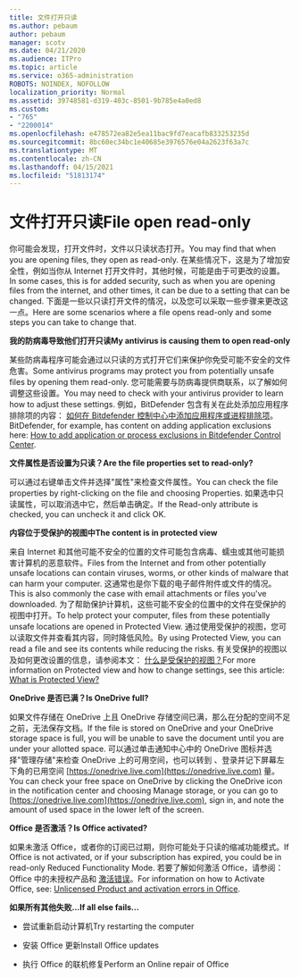 ```yaml
---
title: 文件打开只读
ms.author: pebaum
author: pebaum
manager: scotv
ms.date: 04/21/2020
ms.audience: ITPro
ms.topic: article
ms.service: o365-administration
ROBOTS: NOINDEX, NOFOLLOW
localization_priority: Normal
ms.assetid: 39748581-d319-403c-8501-9b785e4a0ed8
ms.custom:
- "765"
- "2200014"
ms.openlocfilehash: e478572ea82e5ea11bac9fd7eacafb833253235d
ms.sourcegitcommit: 8bc60ec34bc1e40685e3976576e04a2623f63a7c
ms.translationtype: MT
ms.contentlocale: zh-CN
ms.lasthandoff: 04/15/2021
ms.locfileid: "51813174"
---
```

# <a name="file-open-read-only"></a><span data-ttu-id="38764-102">文件打开只读</span><span class="sxs-lookup"><span data-stu-id="38764-102">File open read-only</span></span>

<span data-ttu-id="38764-103">你可能会发现，打开文件时，文件以只读状态打开。</span><span class="sxs-lookup"><span data-stu-id="38764-103">You may find that when you are opening files, they open as read-only.</span></span> <span data-ttu-id="38764-104">在某些情况下，这是为了增加安全性，例如当你从 Internet 打开文件时，其他时候，可能是由于可更改的设置。</span><span class="sxs-lookup"><span data-stu-id="38764-104">In some cases, this is for added security, such as when you are opening files from the internet, and other times, it can be due to a setting that can be changed.</span></span> <span data-ttu-id="38764-105">下面是一些以只读打开文件的情况，以及您可以采取一些步骤来更改这一点。</span><span class="sxs-lookup"><span data-stu-id="38764-105">Here are some scenarios where a file opens read-only and some steps you can take to change that.</span></span>
  
 <span data-ttu-id="38764-106">**我的防病毒导致他们打开只读**</span><span class="sxs-lookup"><span data-stu-id="38764-106">**My antivirus is causing them to open read-only**</span></span>
  
<span data-ttu-id="38764-107">某些防病毒程序可能会通过以只读的方式打开它们来保护你免受可能不安全的文件危害。</span><span class="sxs-lookup"><span data-stu-id="38764-107">Some antivirus programs may protect you from potentially unsafe files by opening them read-only.</span></span> <span data-ttu-id="38764-108">您可能需要与防病毒提供商联系，以了解如何调整这些设置。</span><span class="sxs-lookup"><span data-stu-id="38764-108">You may need to check with your antivirus provider to learn how to adjust these settings.</span></span> <span data-ttu-id="38764-109">例如，BitDefender 包含有关在此处添加应用程序排除项的内容： [如何在 Bitdefender 控制中心中添加应用程序或进程排除项](https://aka.ms/AA6098i)。</span><span class="sxs-lookup"><span data-stu-id="38764-109">BitDefender, for example, has content on adding application exclusions here: [How to add application or process exclusions in Bitdefender Control Center](https://aka.ms/AA6098i).</span></span>
  
 <span data-ttu-id="38764-110">**文件属性是否设置为只读？**</span><span class="sxs-lookup"><span data-stu-id="38764-110">**Are the file properties set to read-only?**</span></span>
  
<span data-ttu-id="38764-111">可以通过右键单击文件并选择"属性"来检查文件属性。</span><span class="sxs-lookup"><span data-stu-id="38764-111">You can check the file properties by right-clicking on the file and choosing Properties.</span></span> <span data-ttu-id="38764-112">如果选中只读属性，可以取消选中它，然后单击确定。</span><span class="sxs-lookup"><span data-stu-id="38764-112">If the Read-only attribute is checked, you can uncheck it and click OK.</span></span>
  
 <span data-ttu-id="38764-113">**内容位于受保护的视图中**</span><span class="sxs-lookup"><span data-stu-id="38764-113">**The content is in protected view**</span></span>
  
<span data-ttu-id="38764-114">来自 Internet 和其他可能不安全的位置的文件可能包含病毒、蠕虫或其他可能损害计算机的恶意软件。</span><span class="sxs-lookup"><span data-stu-id="38764-114">Files from the Internet and from other potentially unsafe locations can contain viruses, worms, or other kinds of malware that can harm your computer.</span></span> <span data-ttu-id="38764-115">这通常也是你下载的电子邮件附件或文件的情况。</span><span class="sxs-lookup"><span data-stu-id="38764-115">This is also commonly the case with email attachments or files you've downloaded.</span></span> <span data-ttu-id="38764-116">为了帮助保护计算机，这些可能不安全的位置中的文件在受保护的视图中打开。</span><span class="sxs-lookup"><span data-stu-id="38764-116">To help protect your computer, files from these potentially unsafe locations are opened in Protected View.</span></span> <span data-ttu-id="38764-117">通过使用受保护的视图，您可以读取文件并查看其内容，同时降低风险。</span><span class="sxs-lookup"><span data-stu-id="38764-117">By using Protected View, you can read a file and see its contents while reducing the risks.</span></span> <span data-ttu-id="38764-118">有关受保护的视图以及如何更改设置的信息，请参阅本文： [什么是受保护的视图？](https://support.office.com/article/d6f09ac7-e6b9-4495-8e43-2bbcdbcb6653)</span><span class="sxs-lookup"><span data-stu-id="38764-118">For more information on Protected view and how to change settings, see this article: [What is Protected View?](https://support.office.com/article/d6f09ac7-e6b9-4495-8e43-2bbcdbcb6653)</span></span>
  
 <span data-ttu-id="38764-119">**OneDrive 是否已满？**</span><span class="sxs-lookup"><span data-stu-id="38764-119">**Is OneDrive full?**</span></span>
  
<span data-ttu-id="38764-120">如果文件存储在 OneDrive 上且 OneDrive 存储空间已满，那么在分配的空间不足之前，无法保存文档。</span><span class="sxs-lookup"><span data-stu-id="38764-120">If the file is stored on OneDrive and your OneDrive storage space is full, you will be unable to save the document until you are under your allotted space.</span></span> <span data-ttu-id="38764-121">可以通过单击通知中心中的 OneDrive 图标并选择"管理存储"来检查 OneDrive 上的可用空间，也可以转到 、登录并记下屏幕左下角的已用空间 [https://onedrive.live.com](https://onedrive.live.com) 量。</span><span class="sxs-lookup"><span data-stu-id="38764-121">You can check your free space on OneDrive by clicking the OneDrive icon in the notification center and choosing Manage storage, or you can go to [https://onedrive.live.com](https://onedrive.live.com), sign in, and note the amount of used space in the lower left of the screen.</span></span>
  
 <span data-ttu-id="38764-122">**Office 是否激活？**</span><span class="sxs-lookup"><span data-stu-id="38764-122">**Is Office activated?**</span></span>
  
<span data-ttu-id="38764-123">如果未激活 Office，或者你的订阅已过期，则你可能处于只读的缩减功能模式。</span><span class="sxs-lookup"><span data-stu-id="38764-123">If Office is not activated, or if your subscription has expired, you could be in read-only Reduced Functionality Mode.</span></span> <span data-ttu-id="38764-124">若要了解如何激活 Office，请参阅：Office 中的未授权产品和 [激活错误](https://support.office.com/article/0d23d3c0-c19c-4b2f-9845-5344fedc4380)。</span><span class="sxs-lookup"><span data-stu-id="38764-124">For information on how to Activate Office, see: [Unlicensed Product and activation errors in Office](https://support.office.com/article/0d23d3c0-c19c-4b2f-9845-5344fedc4380).</span></span>
  
 <span data-ttu-id="38764-125">**如果所有其他失败...**</span><span class="sxs-lookup"><span data-stu-id="38764-125">**If all else fails...**</span></span>
  
- <span data-ttu-id="38764-126">尝试重新启动计算机</span><span class="sxs-lookup"><span data-stu-id="38764-126">Try restarting the computer</span></span>
    
- <span data-ttu-id="38764-127">安装 Office 更新</span><span class="sxs-lookup"><span data-stu-id="38764-127">Install Office updates</span></span>
    
- <span data-ttu-id="38764-128">执行 Office 的联机修复</span><span class="sxs-lookup"><span data-stu-id="38764-128">Perform an Online repair of Office</span></span>
    

